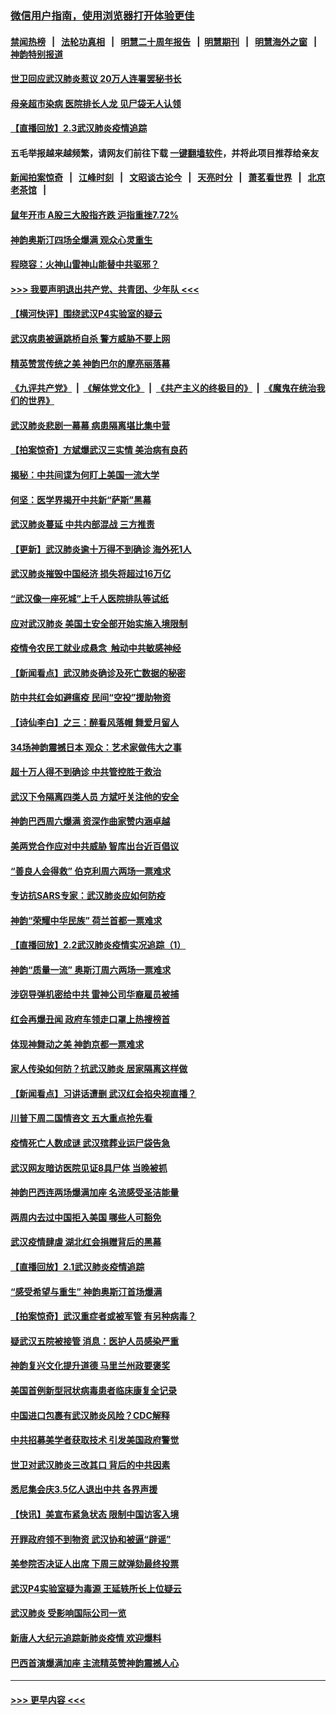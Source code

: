 ### [微信用户指南，使用浏览器打开体验更佳](https://github.com/gfw-breaker/banned-news1/blob/master/indexes/wechat-guide.md?t=0)
#### [禁闻热榜](热点新闻.md?t=0)  &nbsp;&nbsp;|&nbsp;&nbsp; [法轮功真相](https://github.com/gfw-breaker/truth/blob/master/README.md?t=0) &nbsp;&nbsp;|&nbsp;&nbsp; [明慧二十周年报告](https://github.com/gfw-breaker/mh-reports/blob/master/README.md?t=0) &nbsp;&nbsp;|&nbsp;&nbsp;[明慧期刊](https://github.com/gfw-breaker/mh-qikan) &nbsp;&nbsp;|&nbsp;&nbsp; [明慧海外之窗](https://github.com/gfw-breaker/mh-news/blob/master/README.md?t=0) &nbsp;&nbsp;|&nbsp;&nbsp; [神韵特别报道](https://github.com/gfw-breaker/mh-news/blob/master/shenyun.md?t=0)
#### [世卫回应武汉肺炎惹议 20万人连署罢秘书长](../pages/nf4514/n11841664.md?t=02040422) 
#### [母亲超市染病 医院排长人龙 见尸袋无人认领](../pages/nf4514/n11841762.md?t=02040422) 
#### [【直播回放】2.3武汉肺炎疫情追踪](../pages/nf4514/n11841577.md?t=02040422) 
#### 五毛举报越来越频繁，请网友们前往下载 [一键翻墙软件](https://github.com/gfw-breaker/ssr-accounts)，并将此项目推荐给亲友
#### [新闻拍案惊奇](https://github.com/gfw-breaker/banned-news1/blob/master/pages/link4.md) &nbsp;&nbsp;|&nbsp;&nbsp; [江峰时刻](https://github.com/gfw-breaker/banned-news1/blob/master/pages/link4.md) &nbsp;&nbsp;|&nbsp;&nbsp; [文昭谈古论今](https://github.com/gfw-breaker/banned-news1/blob/master/pages/link4.md) &nbsp;&nbsp;|&nbsp;&nbsp; [天亮时分](https://github.com/gfw-breaker/banned-news1/blob/master/pages/link4.md) &nbsp;&nbsp;|&nbsp;&nbsp; [萧茗看世界](https://github.com/gfw-breaker/banned-news1/blob/master/pages/link4.md) &nbsp;&nbsp;|&nbsp;&nbsp; [北京老茶馆](https://github.com/gfw-breaker/banned-news1/blob/master/pages/link4.md) &nbsp;&nbsp;|&nbsp;&nbsp; 
#### [鼠年开市 A股三大股指齐跌 沪指重挫7.72%](../pages/nf4514/n11840461.md?t=02040422) 
#### [神韵奥斯汀四场全爆满 观众心灵重生](../pages/nf4514/n11841188.md?t=02040422) 
#### [程晓容：火神山雷神山能替中共驱邪？](../pages/nf4514/n11841031.md?t=02040422) 
#### [>>> 我要声明退出共产党、共青团、少年队 <<<](https://github.com/begood0513/goodnews/blob/master/quit/letter.md) 
#### [【横河快评】围绕武汉P4实验室的疑云](../pages/nf4514/n11840494.md?t=02040422) 
#### [武汉病患被逼跳桥自杀 警方威胁不要上网](../pages/nf4514/n11838521.md?t=02040422) 
#### [精英赞赏传统之美 神韵巴尔的摩亮丽落幕](../pages/nf4514/n11840858.md?t=02040422) 
#### [《九评共产党》](https://github.com/begood0513/9ping.md/blob/master/README.md) &nbsp;|&nbsp; [《解体党文化》](../../../../jtdwh.md/blob/master/README.md)  &nbsp;|&nbsp; [《共产主义的终极目的》](../../../../gczydzjmd.md/blob/master/README.md) &nbsp;|&nbsp; [《魔鬼在统治我们的世界》](../../../../mgztzwmdsj.md/blob/master/README.md) 
#### [武汉肺炎悲剧一幕幕 病患隔离堪比集中营](../pages/nf4514/n11838047.md?t=02040422) 
#### [【拍案惊奇】方斌爆武汉三实情 美治病有良药](../pages/nf4514/n11839984.md?t=02040422) 
#### [揭秘：中共间谍为何盯上美国一流大学](../pages/nf4514/n11840270.md?t=02040422) 
#### [何坚：医学界揭开中共新“萨斯”黑幕](../pages/nf4514/n11839868.md?t=02040422) 
#### [武汉肺炎蔓延 中共内部混战 三方推责](../pages/nf4514/n11839612.md?t=02040422) 
#### [【更新】武汉肺炎逾十万得不到确诊 海外死1人](../pages/nf4514/n11801312.md?t=02040422) 
#### [武汉肺炎摧毁中国经济 损失将超过16万亿](../pages/nf4514/n11839723.md?t=02040422) 
#### [“武汉像一座死城”上千人医院排队等试纸](../pages/nf4514/n11839724.md?t=02040422) 
#### [应对武汉肺炎 美国土安全部开始实施入境限制](../pages/nf4514/n11839729.md?t=02040422) 
#### [疫情令农民工就业成悬念  触动中共敏感神经](../pages/nf4514/n11839625.md?t=02040422) 
#### [【新闻看点】武汉肺炎确诊及死亡数据的秘密](../pages/nf4514/n11839539.md?t=02040422) 
#### [防中共红会如避瘟疫 民间“空投”援助物资](../pages/nf4514/n11839313.md?t=02040422) 
#### [【诗仙李白】之三：醉看风落帽 舞爱月留人](../pages/nf4514/n11802452.md?t=02040422) 
#### [34场神韵震撼日本 观众：艺术家做伟大之事](../pages/nf4514/n11839579.md?t=02040422) 
#### [超十万人得不到确诊 中共管控胜于救治](../pages/nf4514/n11838462.md?t=02040422) 
#### [武汉下令隔离四类人员 方斌吁关注他的安全](../pages/nf4514/n11838878.md?t=02040422) 
#### [神韵巴西周六爆满 资深作曲家赞内涵卓越](../pages/nf4514/n11839099.md?t=02040422) 
#### [美两党合作应对中共威胁 智库出台近百倡议](../pages/nf4514/n11838437.md?t=02040422) 
#### [“善良人会得救” 伯克利周六两场一票难求](../pages/nf4514/n11839147.md?t=02040422) 
#### [专访抗SARS专家：武汉肺炎应如何防疫](../pages/nf4514/n11831446.md?t=02040422) 
#### [神韵“荣耀中华民族” 荷兰首都一票难求](../pages/nf4514/n11838821.md?t=02040422) 
#### [【直播回放】2.2武汉肺炎疫情实况追踪（1）](../pages/nf4514/n11838871.md?t=02040422) 
#### [神韵“质量一流” 奥斯汀周六两场一票难求](../pages/nf4514/n11838825.md?t=02040422) 
#### [涉窃导弹机密给中共 雷神公司华裔雇员被捕](../pages/nf4514/n11838129.md?t=02040422) 
#### [红会再爆丑闻 政府车领走口罩上热搜榜首](../pages/nf4514/n11837825.md?t=02040422) 
#### [体现神舞动之美 神韵京都一票难求](../pages/nf4514/n11837766.md?t=02040422) 
#### [家人传染如何防？抗武汉肺炎 居家隔离这样做](../pages/nf4514/n11837622.md?t=02040422) 
#### [【新闻看点】习讲话遭删 武汉红会掐央视直播？](../pages/nf4514/n11837573.md?t=02040422) 
#### [川普下周二国情咨文 五大重点抢先看](../pages/nf4514/n11837512.md?t=02040422) 
#### [疫情死亡人数成谜 武汉殡葬业运尸袋告急](../pages/nf4514/n11837536.md?t=02040422) 
#### [武汉网友暗访医院见证8具尸体 当晚被抓](../pages/nf4514/n11837369.md?t=02040422) 
#### [神韵巴西连两场爆满加座 名流感受圣洁能量](../pages/nf4514/n11837388.md?t=02040422) 
#### [两周内去过中国拒入美国 哪些人可豁免](../pages/nf4514/n11837400.md?t=02040422) 
#### [武汉疫情肆虐 湖北红会捐赠背后的黑幕](../pages/nf4514/n11837092.md?t=02040422) 
#### [【直播回放】2.1武汉肺炎疫情追踪](../pages/nf4514/n11837232.md?t=02040422) 
#### [“感受希望与重生” 神韵奥斯汀首场爆满](../pages/nf4514/n11837129.md?t=02040422) 
#### [【拍案惊奇】武汉重症者或被军管 有另种病毒？](../pages/nf4514/n11836502.md?t=02040422) 
#### [疑武汉五院被接管 消息：医护人员感染严重](../pages/nf4514/n11836088.md?t=02040422) 
#### [神韵复兴文化提升道德 马里兰州政要褒奖](../pages/nf4514/n11836893.md?t=02040422) 
#### [美国首例新型冠状病毒患者临床康复全记录](../pages/nf4514/n11836513.md?t=02040422) 
#### [中国进口包裹有武汉肺炎风险？CDC解释](../pages/nf4514/n11836321.md?t=02040422) 
#### [中共招募美学者获取技术 引发美国政府警觉](../pages/nf4514/n11836277.md?t=02040422) 
#### [世卫对武汉肺炎三改其口 背后的中共因素](../pages/nf4514/n11835010.md?t=02040422) 
#### [悉尼集会庆3.5亿人退出中共 各界声援](../pages/nf4514/n11836082.md?t=02040422) 
#### [【快讯】美宣布紧急状态 限制中国访客入境](../pages/nf4514/n11836030.md?t=02040422) 
#### [开罪政府领不到物资 武汉协和被逼“辟谣”](../pages/nf4514/n11835651.md?t=02040422) 
#### [美参院否决证人出席 下周三就弹劾最终投票](../pages/nf4514/n11835900.md?t=02040422) 
#### [武汉P4实验室疑为毒源 王延轶所长上位疑云](../pages/nf4514/n11835543.md?t=02040422) 
#### [武汉肺炎 受影响国际公司一览](../pages/nf4514/n11835538.md?t=02040422) 
#### [新唐人大纪元追踪新肺炎疫情 欢迎爆料](../pages/nf4514/n11830757.md?t=02040422) 
#### [巴西首演爆满加座 主流精英赞神韵震撼人心](../pages/nf4514/n11835242.md?t=02040422) 

----
#### [ >>> 更早内容 <<< ](../indexes/nf4514-earlier.md)
